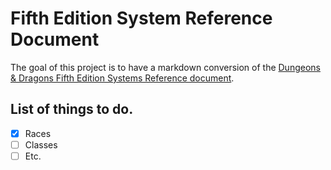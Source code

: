 # Fifth Edition System Reference Document

The goal of this project is to have a markdown conversion of the [Dungeons & Dragons Fifth Edition Systems Reference document](http://dnd.wizards.com/articles/features/systems-reference-document-srd).

## List of things to do.
- [x] Races
- [ ] Classes
- [ ] Etc.
